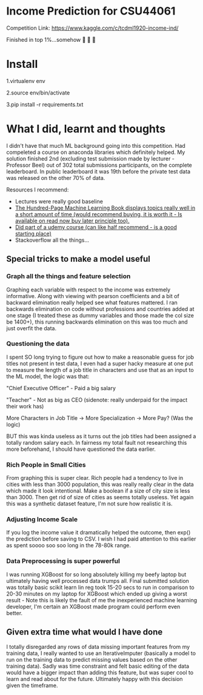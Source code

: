 # Income Prediction for CSU44061 

Competition Link: https://www.kaggle.com/c/tcdml1920-income-ind/

Finished in top 1%...somehow :muscle: :muscle: :muscle:

# Install
1.virtualenv env

2.source env/bin/activate

3.pip install -r requirements.txt


# What I did, learnt and thoughts
I didn't have that much ML background going into this competition. Had compeleted a course on anaconda libraries which definitely helped. My solution finished 2nd (excluding test submission made by lecturer - Professor Beel) out of 302 total submissions participants, on the complete leaderboard. In public leaderboard it was 19th before the private test data was released on the other 70% of data.

Resources I recommend:
- Lectures were really good baseline
- [The Hundred-Page Machine Learning Book displays topics really well in a short amount of time (would recommend buying, it is worth it - Is available on read now buy later principle too).](http://themlbook.com/)
- [Did part of a udemy course (can like half recommend - is a good starting place)](https://www.udemy.com/course/machinelearning/)
- Stackoverflow all the things...


## Special tricks to make a model useful
### Graph all the things and feature selection
Graphing each variable with respect to the income was extremely informative. Along with viewing with pearson coefficients and a bit of backward elimination really helped see what features mattered. I ran backwards elimination on code without professions and countries added at one stage (I treated these as dummy variables and those made the col size be 1400+), this running backwards elimination on this was too much and just overfit the data.

### Questioning the data
I spent SO long trying to figure out how to make a reasonable guess for job titles not present in test data, I even had a super hacky measure at one put to measure the length of a job title in characters and use that as an input to the ML model, the logic was that:

"Chief Executive Officer" - Paid a big salary

"Teacher" - Not as big as CEO (sidenote: really underpaid for the impact their work has)

More Characters in Job Title -> More Specialization -> More Pay? (Was the logic)

BUT this was kinda useless as it turns out the job titles had been assigned a totally random salary each. In fairness my total fault not researching this more beforehand, I should have questioned the data earlier.

### Rich People in Small Cities
From graphing this is super clear. Rich people had a tendency to live in cities with less than 3000 population, this was really really clear in the data which made it look intentional. Make a boolean if a size of city size is less than 3000. Then get rid of size of cities as seems totally useless. Yet again this was a synthetic dataset feature, I'm not sure how realistic it is.

### Adjusting Income Scale
If you log the income value it dramatically helped the outcome, then exp() the prediction before saving to CSV. I wish I had paid attention to this earlier as spent soooo soo soo long in the 78-80k range.

### Data Preprocessing is super powerful
I was running XGBoost for so long absolutely killing my beefy laptop but ultimately having well processed data trumps all. Final submitted solution was totally basic scikit learn lin reg took 15-20 secs to run in comparison to 20-30 minutes on my laptop for XGBoost which ended up giving a worst result - Note this is likely the fault of me the inexperienced machine learning developer, I'm certain an XGBoost made program could perform even better.

## Given extra time what would I have done
I totally disregarded any rows of data missing important features from my training data, I really wanted to use an IterativeImputer (basically a model to run on the training data to predict missing values based on the other training data). Sadly was time constraint and felt basic editing of the data would have a bigger impact than adding this feature, but was super cool to learn and read about for the future. Ultimately happy with this decision given the timeframe.
